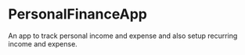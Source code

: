 # PersonalFinanceApp
An app to track personal income and expense and also setup recurring income and expense.
